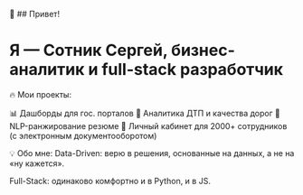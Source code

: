 👋 ## Привет! 

# Я — Сотник Сергей, бизнес-аналитик и full-stack разработчик

🔥 Мои проекты:

📊 Дашборды для гос. порталов
🚦 Аналитика ДТП и качества дорог
🤖 NLP-ранжирование резюме
💼 Личный кабинет для 2000+ сотрудников (с электронным документооборотом)

💡 Обо мне:
Data-Driven: верю в решения, основанные на данных, а не на «ну кажется».

Full-Stack: одинаково комфортно и в Python, и в JS.

